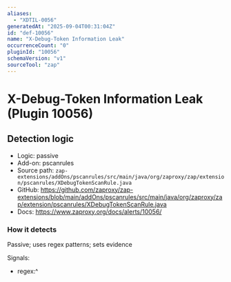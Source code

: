 ```yaml
---
aliases:
  - "XDTIL-0056"
generatedAt: "2025-09-04T00:31:04Z"
id: "def-10056"
name: "X-Debug-Token Information Leak"
occurrenceCount: "0"
pluginId: "10056"
schemaVersion: "v1"
sourceTool: "zap"
---
```


# X-Debug-Token Information Leak (Plugin 10056)

## Detection logic

- Logic: passive
- Add-on: pscanrules
- Source path: `zap-extensions/addOns/pscanrules/src/main/java/org/zaproxy/zap/extension/pscanrules/XDebugTokenScanRule.java`
- GitHub: https://github.com/zaproxy/zap-extensions/blob/main/addOns/pscanrules/src/main/java/org/zaproxy/zap/extension/pscanrules/XDebugTokenScanRule.java
- Docs: https://www.zaproxy.org/docs/alerts/10056/

### How it detects

Passive; uses regex patterns; sets evidence

Signals:
- regex:^

